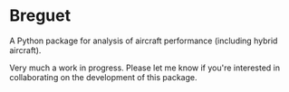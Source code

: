 # Breguet

A Python package for analysis of aircraft performance (including hybrid aircraft).

Very much a work in progress. Please let me know if you're interested in collaborating on the development of this package.
